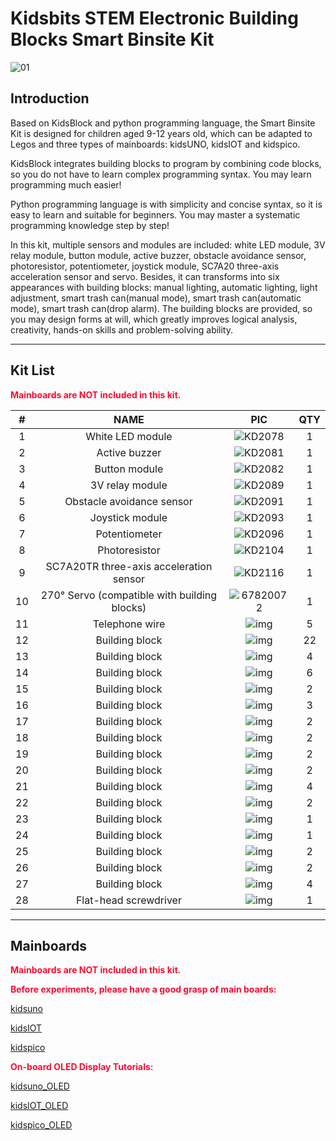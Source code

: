 # Kidsbits STEM Electronic Building Blocks Smart Binsite Kit

![01](media/01.jpg)

## Introduction

Based on KidsBlock and python programming language, the Smart Binsite Kit is designed for children aged 9-12 years old, which can be adapted to Legos and three types of mainboards: kidsUNO, kidsIOT and kidspico.

KidsBlock integrates building blocks to program by combining code blocks, so you do not have to learn complex programming syntax. You may learn programming much easier!

Python programming language is with simplicity and concise syntax, so it is easy to learn and suitable for beginners. You may master a systematic programming knowledge step by step!

In this kit, multiple sensors and modules are included: white LED module, 3V relay module, button module, active buzzer, obstacle avoidance sensor, photoresistor, potentiometer, joystick module, SC7A20 three-axis acceleration sensor and servo. Besides, it can transforms into six appearances with building blocks: manual lighting, automatic lighting, light adjustment, smart trash can(manual mode), smart trash can(automatic mode), smart trash can(drop alarm). The building blocks are provided, so you may design forms at will, which greatly improves logical analysis, creativity, hands-on skills and problem-solving ability.

---

## Kit List

<span style="color: rgb(2550, 10, 50);">**Mainboards are NOT included in this kit.**</span>

|  #   |                     NAME                     |               PIC               | QTY  |
| :--: | :------------------------------------------: | :-----------------------------: | :--: |
|  1   |               White LED module               |   ![KD2078](media/KD2078.png)   |  1   |
|  2   |                Active buzzer                 |   ![KD2081](media/KD2081.png)   |  1   |
|  3   |                Button module                 |   ![KD2082](media/KD2082.png)   |  1   |
|  4   |               3V relay module                |   ![KD2089](media/KD2089.png)   |  1   |
|  5   |          Obstacle avoidance sensor           |   ![KD2091](media/KD2091.png)   |  1   |
|  6   |               Joystick module                |   ![KD2093](media/KD2093.png)   |  1   |
|  7   |                Potentiometer                 |   ![KD2096](media/KD2096.png)   |  1   |
|  8   |                Photoresistor                 |   ![KD2104](media/KD2104.png)   |  1   |
|  9   |   SC7A20TR three-axis acceleration sensor    |   ![KD2116](media/KD2116.png)   |  1   |
|  10  | 270° Servo (compatible with building blocks) | ![67820072](media/67820072.png) |  1   |
|  11  |                Telephone wire                |     ![img](media/wps44.jpg)     |  5   |
|  12  |                Building block                |    ![img](media/wps121.jpg)     |  22  |
|  13  |                Building block                |    ![img](media/wps208.jpg)     |  4   |
|  14  |                Building block                |    ![img](media/wps254.jpg)     |  6   |
|  15  |                Building block                |    ![img](media/wps306.jpg)     |  2   |
|  16  |                Building block                |    ![img](media/wps346.jpg)     |  3   |
|  17  |                Building block                |    ![img](media/wps395.jpg)     |  2   |
|  18  |                Building block                |    ![img](media/wps448.jpg)     |  2   |
|  19  |                Building block                |    ![img](media/wps488.jpg)     |  2   |
|  20  |                Building block                |    ![img](media/wps527.jpg)     |  2   |
|  21  |                Building block                |    ![img](media/wps606.jpg)     |  4   |
|  22  |                Building block                |    ![img](media/wps661.jpg)     |  2   |
|  23  |                Building block                |    ![img](media/wps717.jpg)     |  1   |
|  24  |                Building block                |    ![img](media/wps773.jpg)     |  1   |
|  25  |                Building block                |    ![img](media/wps844.jpg)     |  2   |
|  26  |                Building block                |    ![img](media/wps888.jpg)     |  2   |
|  27  |                Building block                |    ![img](media/wps916.jpg)     |  4   |
|  28  |            Flat-head screwdriver             |     ![img](media/wps1.jpg)      |  1   |

---

## Mainboards

<span style="color: rgb(2550, 10, 50);">**Mainboards are NOT included in this kit.**</span>

<span style="color: rgb(2550, 10, 50);">**Before experiments, please have a good grasp of main boards:**</span>

[kidsuno](https://wiki.kidsbits.cc/projects/KD2075/en/latest/)

[kidsIOT](https://wiki.kidsbits.cc/projects/KD2076/en/latest/)

[kidspico](https://wiki.kidsbits.cc/projects/KD2077/en/latest/)

<span style="color: rgb(2550, 10, 50);">**On-board OLED Display Tutorials:**</span>

[kidsuno_OLED](https://wiki.kidsbits.cc/projects/KD2075/en/latest/docs/kidsUno.html#oled-display)

[kidsIOT_OLED](https://wiki.kidsbits.cc/projects/KD2076/en/latest/docs/kidsIOT.html#id1)

[kidspico_OLED]( https://wiki.kidsbits.cc/projects/KD2077/en/latest/docs/KidsPico.html#id2)
